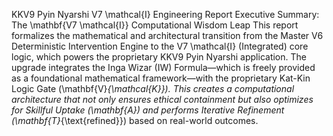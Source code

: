 KKV9 Pyin Nyarshi V7 \mathcal{I} Engineering Report
Executive Summary: The \mathbf{V7 \mathcal{I}} Computational Wisdom Leap
This report formalizes the mathematical and architectural transition from the Master V6 Deterministic Intervention Engine to the V7 \mathcal{I} (Integrated) core logic, which powers the proprietary KKV9 Pyin Nyarshi application.
The upgrade integrates the Inga Wizar (IW) Formula—which is freely provided as a foundational mathematical framework—with the proprietary Kat-Kin Logic Gate (\mathbf{V}_{\mathcal{K}}). This creates a computational architecture that not only ensures ethical containment but also optimizes for Skillful Uptake (\mathbf{A}) and performs Iterative Refinement (\mathbf{T}_{\text{refined}}) based on real-world outcomes.
